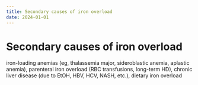 ```yaml
---
title: Secondary causes of iron overload
date: 2024-01-01
---
```

# Secondary causes of iron overload

iron-loading anemias (eg, thalassemia major, sideroblastic anemia, aplastic anemia), parenteral iron overload (RBC transfusions, long-term HD), chronic liver disease (due to EtOH, HBV, HCV, NASH, etc.), dietary iron overload
